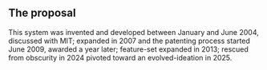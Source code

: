 ## The proposal

This system was invented and developed between January and June 2004, discussed with MIT; expanded in 2007 and the patenting process started June 2009, awarded a year later; feature-set expanded in 2013; rescued from obscurity in 2024 pivoted toward an evolved-ideation in 2025.

